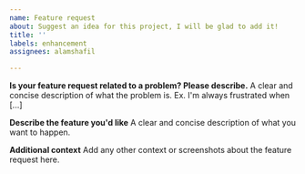 ```yaml
---
name: Feature request
about: Suggest an idea for this project, I will be glad to add it!
title: ''
labels: enhancement
assignees: alamshafil

---
```


**Is your feature request related to a problem? Please describe.**
A clear and concise description of what the problem is. Ex. I'm always frustrated when [...]

**Describe the feature you'd like**
A clear and concise description of what you want to happen.

**Additional context**
Add any other context or screenshots about the feature request here.
